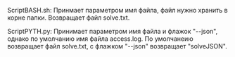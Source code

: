 ScriptBASH.sh:
Принмает параметром имя файла, файл нужно хранить в корне папки.
Возвращает файл solve.txt.

ScriptPYTH.py:
Принимает параметром имя файла и флажок "--json", однако по умолчанию имя файла access.log.
По умолчанеию возвращает файл solve.txt, с флажком "--json" возвращает "solveJSON".
